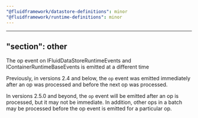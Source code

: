 ```yaml
---
"@fluidframework/datastore-definitions": minor
"@fluidframework/runtime-definitions": minor
---
```

---
"section": other
---

The op event on IFluidDataStoreRuntimeEvents and IContainerRuntimeBaseEvents is emitted at a different time

Previously, in versions 2.4 and below, the `op` event was emitted immediately after an op was processed and before the next op was processed.

In versions 2.5.0 and beyond, the `op` event will be emitted after an op is processed, but it may not be immediate. In addition, other ops in a
batch may be processed before the op event is emitted for a particular op.

